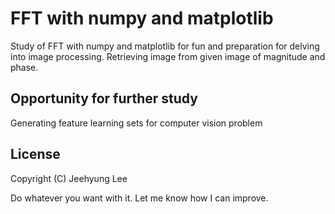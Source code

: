 # FFT with numpy and matplotlib #
Study of FFT with numpy and matplotlib for fun and preparation for delving into
image processing.
Retrieving image from given image of magnitude and phase.

## Opportunity for further study ##
Generating feature learning sets for computer vision problem

## License ##
Copyright (C) Jeehyung Lee

Do whatever you want with it.  Let me know how I can improve.
